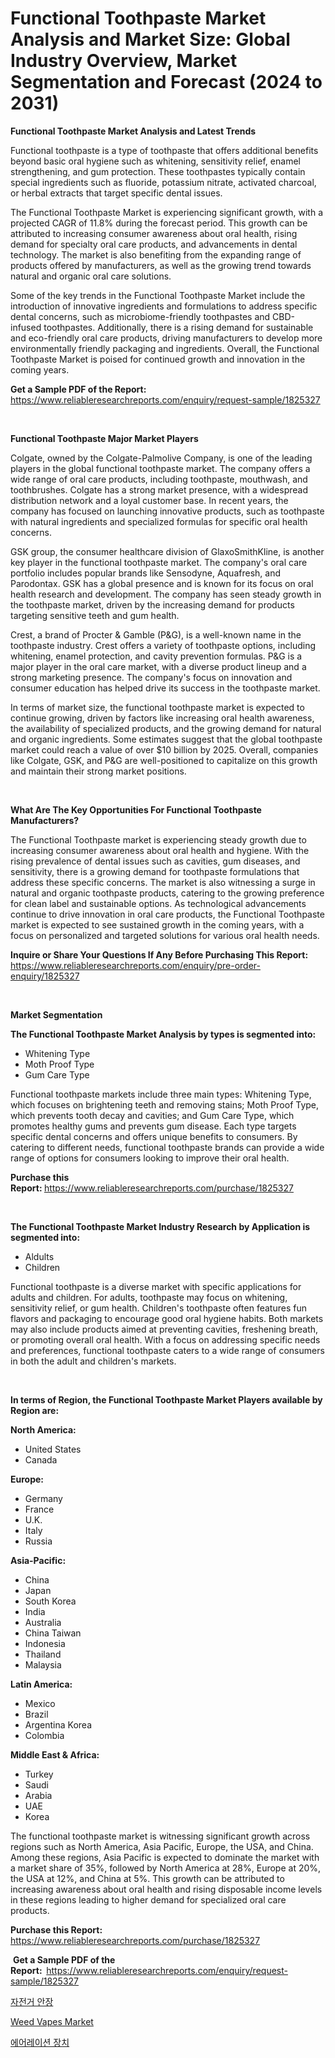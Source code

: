 <p><h1>Functional Toothpaste Market Analysis and Market Size: Global Industry Overview, Market Segmentation and Forecast (2024 to 2031)</h1></p><p><strong>Functional Toothpaste Market Analysis and Latest Trends</strong></p>
<p><p>Functional toothpaste is a type of toothpaste that offers additional benefits beyond basic oral hygiene such as whitening, sensitivity relief, enamel strengthening, and gum protection. These toothpastes typically contain special ingredients such as fluoride, potassium nitrate, activated charcoal, or herbal extracts that target specific dental issues.</p><p>The Functional Toothpaste Market is experiencing significant growth, with a projected CAGR of 11.8% during the forecast period. This growth can be attributed to increasing consumer awareness about oral health, rising demand for specialty oral care products, and advancements in dental technology. The market is also benefiting from the expanding range of products offered by manufacturers, as well as the growing trend towards natural and organic oral care solutions.</p><p>Some of the key trends in the Functional Toothpaste Market include the introduction of innovative ingredients and formulations to address specific dental concerns, such as microbiome-friendly toothpastes and CBD-infused toothpastes. Additionally, there is a rising demand for sustainable and eco-friendly oral care products, driving manufacturers to develop more environmentally friendly packaging and ingredients. Overall, the Functional Toothpaste Market is poised for continued growth and innovation in the coming years.</p></p>
<p><strong>Get a Sample PDF of the Report:&nbsp;</strong> <a href="https://www.reliableresearchreports.com/enquiry/request-sample/1825327">https://www.reliableresearchreports.com/enquiry/request-sample/1825327</a></p>
<p>&nbsp;</p>
<p><strong>Functional Toothpaste Major Market Players</strong></p>
<p><p>Colgate, owned by the Colgate-Palmolive Company, is one of the leading players in the global functional toothpaste market. The company offers a wide range of oral care products, including toothpaste, mouthwash, and toothbrushes. Colgate has a strong market presence, with a widespread distribution network and a loyal customer base. In recent years, the company has focused on launching innovative products, such as toothpaste with natural ingredients and specialized formulas for specific oral health concerns.</p><p>GSK group, the consumer healthcare division of GlaxoSmithKline, is another key player in the functional toothpaste market. The company's oral care portfolio includes popular brands like Sensodyne, Aquafresh, and Parodontax. GSK has a global presence and is known for its focus on oral health research and development. The company has seen steady growth in the toothpaste market, driven by the increasing demand for products targeting sensitive teeth and gum health.</p><p>Crest, a brand of Procter & Gamble (P&G), is a well-known name in the toothpaste industry. Crest offers a variety of toothpaste options, including whitening, enamel protection, and cavity prevention formulas. P&G is a major player in the oral care market, with a diverse product lineup and a strong marketing presence. The company's focus on innovation and consumer education has helped drive its success in the toothpaste market.</p><p>In terms of market size, the functional toothpaste market is expected to continue growing, driven by factors like increasing oral health awareness, the availability of specialized products, and the growing demand for natural and organic ingredients. Some estimates suggest that the global toothpaste market could reach a value of over $10 billion by 2025. Overall, companies like Colgate, GSK, and P&G are well-positioned to capitalize on this growth and maintain their strong market positions.</p></p>
<p>&nbsp;</p>
<p><strong>What Are The Key Opportunities For Functional Toothpaste Manufacturers?</strong></p>
<p><p>The Functional Toothpaste market is experiencing steady growth due to increasing consumer awareness about oral health and hygiene. With the rising prevalence of dental issues such as cavities, gum diseases, and sensitivity, there is a growing demand for toothpaste formulations that address these specific concerns. The market is also witnessing a surge in natural and organic toothpaste products, catering to the growing preference for clean label and sustainable options. As technological advancements continue to drive innovation in oral care products, the Functional Toothpaste market is expected to see sustained growth in the coming years, with a focus on personalized and targeted solutions for various oral health needs.</p></p>
<p><strong>Inquire or Share Your Questions If Any Before Purchasing This Report:</strong> <a href="https://www.reliableresearchreports.com/enquiry/pre-order-enquiry/1825327">https://www.reliableresearchreports.com/enquiry/pre-order-enquiry/1825327</a></p>
<p>&nbsp;</p>
<p><strong>Market Segmentation</strong></p>
<p><strong>The Functional Toothpaste Market Analysis by types is segmented into:</strong></p>
<p><ul><li>Whitening Type</li><li>Moth Proof Type</li><li>Gum Care Type</li></ul></p>
<p><p>Functional toothpaste markets include three main types: Whitening Type, which focuses on brightening teeth and removing stains; Moth Proof Type, which prevents tooth decay and cavities; and Gum Care Type, which promotes healthy gums and prevents gum disease. Each type targets specific dental concerns and offers unique benefits to consumers. By catering to different needs, functional toothpaste brands can provide a wide range of options for consumers looking to improve their oral health.</p></p>
<p><strong>Purchase this Report:&nbsp;</strong><a href="https://www.reliableresearchreports.com/purchase/1825327">https://www.reliableresearchreports.com/purchase/1825327</a></p>
<p>&nbsp;</p>
<p><strong>The Functional Toothpaste Market Industry Research by Application is segmented into:</strong></p>
<p><ul><li>Aldults</li><li>Children</li></ul></p>
<p><p>Functional toothpaste is a diverse market with specific applications for adults and children. For adults, toothpaste may focus on whitening, sensitivity relief, or gum health. Children's toothpaste often features fun flavors and packaging to encourage good oral hygiene habits. Both markets may also include products aimed at preventing cavities, freshening breath, or promoting overall oral health. With a focus on addressing specific needs and preferences, functional toothpaste caters to a wide range of consumers in both the adult and children's markets.</p></p>
<p>&nbsp;</p>
<p><strong>In terms of Region, the Functional Toothpaste Market Players available by Region are:</strong></p>
<p>
    <p> <strong> North America: </strong>
        <ul>
            <li>United States</li>
            <li>Canada</li>
        </ul>
        </p> 
    <p> <strong> Europe: </strong>
        <ul>
            <li>Germany</li>
            <li>France</li>
            <li>U.K.</li>
            <li>Italy</li>
            <li>Russia</li>
        </ul>
        </p> 
    <p> <strong> Asia-Pacific: </strong>
        <ul>
            <li>China</li>
            <li>Japan</li>
            <li>South Korea</li>
            <li>India</li>
            <li>Australia</li>
            <li>China Taiwan</li>
            <li>Indonesia</li>
            <li>Thailand</li>
            <li>Malaysia</li>
        </ul>
        </p> 
    <p> <strong> Latin America: </strong>
        <ul>
            <li>Mexico</li>
            <li>Brazil</li>
            <li>Argentina Korea</li>
            <li>Colombia</li>
        </ul>
        </p> 
    <p> <strong> Middle East & Africa: </strong>
        <ul>
            <li>Turkey</li>
            <li>Saudi</li>
            <li>Arabia</li>
            <li>UAE</li>
            <li>Korea</li>
        </ul>
    </p>
    </p>
<p><p>The functional toothpaste market is witnessing significant growth across regions such as North America, Asia Pacific, Europe, the USA, and China. Among these regions, Asia Pacific is expected to dominate the market with a market share of 35%, followed by North America at 28%, Europe at 20%, the USA at 12%, and China at 5%. This growth can be attributed to increasing awareness about oral health and rising disposable income levels in these regions leading to higher demand for specialized oral care products.</p></p>
<p><strong>Purchase this Report: </strong><a href="https://www.reliableresearchreports.com/purchase/1825327">https://www.reliableresearchreports.com/purchase/1825327</a></p>
<p>&nbsp;<strong>Get a Sample PDF of the Report:&nbsp;&nbsp;</strong><a href="https://www.reliableresearchreports.com/enquiry/request-sample/1825327">https://www.reliableresearchreports.com/enquiry/request-sample/1825327</a></p>
<p><strong></strong></p>
<p><p><a href="https://github.com/Maeennan456456/Market-Research-Report-List-1/blob/main/12809296473.md">자전거 안장</a></p><p><a href="https://github.com/WillieWoodard/Market-Research-Report-List-4/blob/main/weed-vapes-market.md">Weed Vapes Market</a></p><p><a href="https://github.com/royErdmtyan906778/Market-Research-Report-List-1/blob/main/86712706474.md">에어레이션 장치</a></p></p>